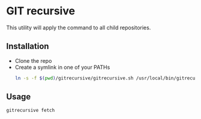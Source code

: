 # GIT recursive
This utility will apply the command to all child repositories.

## Installation
* Clone the repo
* Create a symlink in one of your PATHs
  ```sh
  ln -s -f $(pwd)/gitrecursive/gitrecursive.sh /usr/local/bin/gitrecursive
  ```

## Usage
```sh
gitrecursive fetch
```
